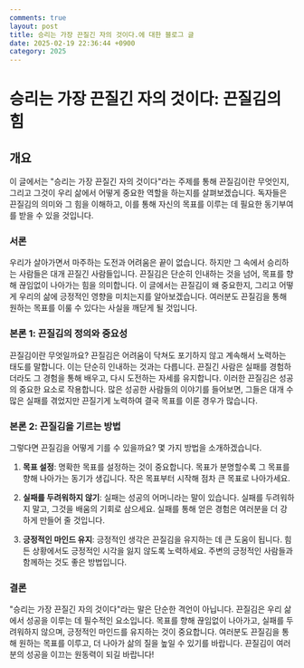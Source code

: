 ```yaml
---
comments: true
layout: post
title: 승리는 가장 끈질긴 자의 것이다.에 대한 블로그 글
date: 2025-02-19 22:36:44 +0900
category: 2025
---
```


# 승리는 가장 끈질긴 자의 것이다: 끈질김의 힘

## 개요
이 글에서는 "승리는 가장 끈질긴 자의 것이다"라는 주제를 통해 끈질김이란 무엇인지, 그리고 그것이 우리 삶에서 어떻게 중요한 역할을 하는지를 살펴보겠습니다. 독자들은 끈질김의 의미와 그 힘을 이해하고, 이를 통해 자신의 목표를 이루는 데 필요한 동기부여를 받을 수 있을 것입니다.

### 서론
우리가 살아가면서 마주하는 도전과 어려움은 끝이 없습니다. 하지만 그 속에서 승리하는 사람들은 대개 끈질긴 사람들입니다. 끈질김은 단순히 인내하는 것을 넘어, 목표를 향해 끊임없이 나아가는 힘을 의미합니다. 이 글에서는 끈질김이 왜 중요한지, 그리고 어떻게 우리의 삶에 긍정적인 영향을 미치는지를 알아보겠습니다. 여러분도 끈질김을 통해 원하는 목표를 이룰 수 있다는 사실을 깨닫게 될 것입니다.

### 본론 1: 끈질김의 정의와 중요성
끈질김이란 무엇일까요? 끈질김은 어려움이 닥쳐도 포기하지 않고 계속해서 노력하는 태도를 말합니다. 이는 단순히 인내하는 것과는 다릅니다. 끈질긴 사람은 실패를 경험하더라도 그 경험을 통해 배우고, 다시 도전하는 자세를 유지합니다. 이러한 끈질김은 성공의 중요한 요소로 작용합니다. 많은 성공한 사람들의 이야기를 들어보면, 그들은 대개 수많은 실패를 겪었지만 끈질기게 노력하여 결국 목표를 이룬 경우가 많습니다.

### 본론 2: 끈질김을 기르는 방법
그렇다면 끈질김을 어떻게 기를 수 있을까요? 몇 가지 방법을 소개하겠습니다.

1. **목표 설정**: 명확한 목표를 설정하는 것이 중요합니다. 목표가 분명할수록 그 목표를 향해 나아가는 동기가 생깁니다. 작은 목표부터 시작해 점차 큰 목표로 나아가세요.

2. **실패를 두려워하지 않기**: 실패는 성공의 어머니라는 말이 있습니다. 실패를 두려워하지 말고, 그것을 배움의 기회로 삼으세요. 실패를 통해 얻은 경험은 여러분을 더 강하게 만들어 줄 것입니다.

3. **긍정적인 마인드 유지**: 긍정적인 생각은 끈질김을 유지하는 데 큰 도움이 됩니다. 힘든 상황에서도 긍정적인 시각을 잃지 않도록 노력하세요. 주변의 긍정적인 사람들과 함께하는 것도 좋은 방법입니다.

### 결론
"승리는 가장 끈질긴 자의 것이다"라는 말은 단순한 격언이 아닙니다. 끈질김은 우리 삶에서 성공을 이루는 데 필수적인 요소입니다. 목표를 향해 끊임없이 나아가고, 실패를 두려워하지 않으며, 긍정적인 마인드를 유지하는 것이 중요합니다. 여러분도 끈질김을 통해 원하는 목표를 이루고, 더 나아가 삶의 질을 높일 수 있기를 바랍니다. 끈질김이 여러분의 성공을 이끄는 원동력이 되길 바랍니다!